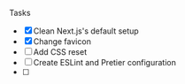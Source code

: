 Tasks

- [x] Clean Next.js's default setup
- [x] Change favicon
- [ ] Add CSS reset
- [ ] Create ESLint and Pretier configuration
- [ ]
